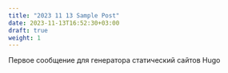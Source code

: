 ```yaml
---
title: "2023 11 13 Sample Post"
date: 2023-11-13T16:52:30+03:00
draft: true
weight: 1
---
```

Первое сообщение для генератора статический сайтов Hugo